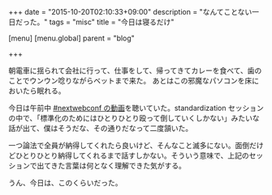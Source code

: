 +++
date = "2015-10-20T02:10:33+09:00"
description = "なんてことない一日だった。"
tags = "misc"
title = "今日は寝るだけ"

[menu]
  [menu.global]
    parent = "blog"

+++

朝電車に揺られて会社に行って、仕事をして、帰ってきてカレーを食べて、歯のことでウンウン唸りながらベットまで来た。
あとはこの邪魔なパソコンを床においたら眠れる。

今日は午前中 [#nextwebconf の動画](https://goo.gl/y23ICg)を聴いていた。standardization セッションの中で、「標準化のためにはひとりひとり殴って倒していくしかない」みたいな話が出て、僕はそうだな、その通りだなって二度頷いた。

一つ論法で全員が納得してくれたら良いけど、そんなこと滅多にない。面倒だけどひとりひとり納得してくれるまで話すしかない。そういう意味で、上記のセッションで出てきた言葉は何となく理解できた気がする。

うん、今日は、このくらいだった。
